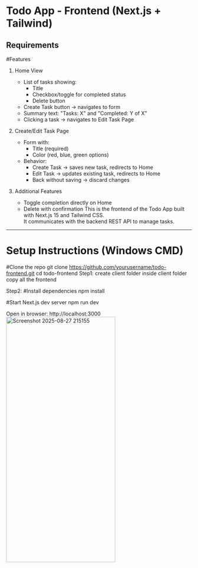 # Todo App - Frontend (Next.js + Tailwind)
## Requirements
#Features
1. Home View
   - List of tasks showing:
     - Title
     - Checkbox/toggle for completed status
     - Delete button
   - Create Task button → navigates to form
   - Summary text: "Tasks: X" and "Completed: Y of X"
   - Clicking a task → navigates to Edit Task Page

2. Create/Edit Task Page
   - Form with:
     - Title (required)
     - Color (red, blue, green options)
   - Behavior:
     - Create Task → saves new task, redirects to Home
     - Edit Task → updates existing task, redirects to Home
     - Back without saving → discard changes
       
3. Additional Features
   - Toggle completion directly on Home
   - Delete with confirmation
This is the frontend of the Todo App built with Next.js 15 and Tailwind CSS.  
It communicates with the backend REST API to manage tasks.

---

# Setup Instructions (Windows CMD)
#Clone the repo
git clone https://github.com/yourusername/todo-frontend.git
cd todo-frontend
Step1: create client folder inside client folder copy all the frontend

Step2: #Install dependencies
npm install

#Start Next.js dev server
npm run dev

Open in browser:
http://localhost:3000<img width="296" height="667" alt="Screenshot 2025-08-27 215155" src="https://github.com/user-attachments/assets/7825cf36-e0c8-4b7b-a5a1-e9f909c56d4c" />

